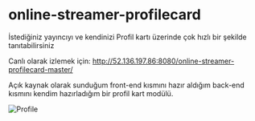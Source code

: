 # online-streamer-profilecard
İstediğiniz yayıncıyı ve kendinizi Profil kartı üzerinde çok hızlı bir şekilde tanıtabilirsiniz

Canlı olarak izlemek için: http://52.136.197.86:8080/online-streamer-profilecard-master/

Açık kaynak olarak sunduğum front-end kısmını hazır aldığım back-end kısmını kendim hazırladığım bir profil kart modülü.

![Profile](https://i.hizliresim.com/r07AGB.png)
